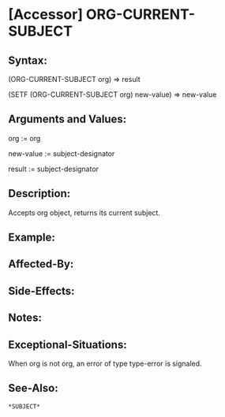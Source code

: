 # [Accessor] ORG-CURRENT-SUBJECT

## Syntax:

(ORG-CURRENT-SUBJECT org) => result

(SETF (ORG-CURRENT-SUBJECT org) new-value) => new-value

## Arguments and Values:

org := org

new-value := subject-designator

result := subject-designator

## Description:
Accepts org object, returns its current subject.

## Example:

## Affected-By:

## Side-Effects:

## Notes:

## Exceptional-Situations:
When org is not org, an error of type type-error is signaled.

## See-Also:

`*SUBJECT*`
